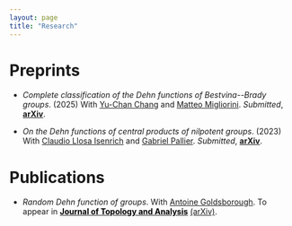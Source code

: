 ```yaml
---
layout: page
title: "Research"
---
```


# Preprints

* <em>Complete classification of the Dehn functions of Bestvina--Brady groups</em>. (2025) With [Yu-Chan Chang](https://sites.google.com/view/yuchanchang/home?authuser=0) and [Matteo Migliorini](https://www.matteomigliorini.it/en/). _Submitted_, [<b>arXiv</b>][BBkernels].

* <em>On the Dehn functions of central products of nilpotent groups</em>. (2023) With [Claudio Llosa Isenrich](https://www.math.kit.edu/user/llosa/index.html) and [Gabriel Pallier](https://gpallier.github.io). _Submitted_, [<b>arXiv</b>][CentralDehn].

[CentralDehn]: https://arxiv.org/abs/2310.11144
[BBkernels]: https://arxiv.org/abs/2507.07566 

# Publications

* <em>Random Dehn function of groups</em>. With [Antoine Goldsborough](https://www.antoinegoldsborough.com). To appear in [<b style="color:black;">Journal of Topology and Analysis</b>][RandomDehn] [(arXiv)][RandomDehn-arxiv].

[RandomDehn]: https://doi.org/10.1142/S179352532550027X
[RandomDehn-arxiv]: https://arxiv.org/abs/2411.12715

